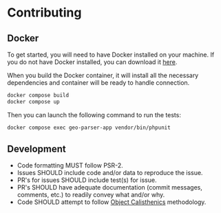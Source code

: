 # Contributing

## Docker

To get started, you will need to have Docker installed on your machine. 
If you do not have Docker installed, you can download it [here](https://www.docker.com/products/docker-desktop).

When you build the Docker container, it will install all the necessary dependencies and container will be ready to handle connection.
```bash
docker compose build
docker compose up
```
Then you can launch the following command to run the tests:
```bash
docker compose exec geo-parser-app vendor/bin/phpunit
```

## Development
- Code formatting MUST follow PSR-2.
- Issues SHOULD include code and/or data to reproduce the issue.
- PR's for issues SHOULD include test(s) for issue.
- PR's SHOULD have adequate documentation (commit messages, comments, etc.) to readily convey what and/or why.  
- Code SHOULD attempt to follow [Object Calisthenics](http://www.xpteam.com/jeff/writings/objectcalisthenics.rtf) methodology.
